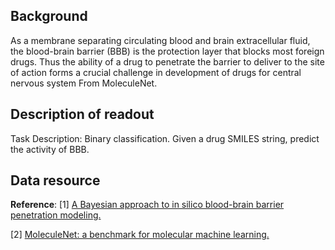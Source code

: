 ## Background
As a membrane separating circulating blood and brain extracellular fluid, the blood-brain barrier (BBB) is the protection layer that blocks most foreign drugs. Thus the ability of a drug to penetrate the barrier to deliver to the site of action forms a crucial challenge in development of drugs for central nervous system From MoleculeNet.

## Description of readout
Task Description: Binary classification. Given a drug SMILES string, predict the activity of BBB.

## Data resource
**Reference**: [1] [A Bayesian approach to in silico blood-brain barrier penetration modeling.](https://pubs.acs.org/doi/10.1021/ci300124c)

[2] [MoleculeNet: a benchmark for molecular machine learning.](https://pubs.rsc.org/en/content/articlelanding/2018/sc/c7sc02664a)